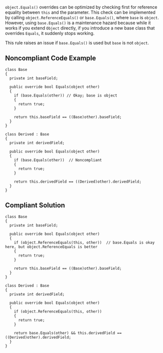
`object.Equals()` overrides can be optimized by checking first for reference equality between `this` and the parameter. This check can be implemented by calling `object.ReferenceEquals()` or `base.Equals()`, where `base` is `object`. However, using `base.Equals()` is a maintenance hazard because while it works if you extend `Object` directly, if you introduce a new base class that overrides `Equals`, it suddenly stops working.

This rule raises an issue if `base.Equals()` is used but `base` is not `object`.

## Noncompliant Code Example


    class Base
    {
      private int baseField;
    
      public override bool Equals(object other)
      {
        if (base.Equals(other)) // Okay; base is object
        {
          return true;
        }
    
        return this.baseField == ((Base)other).baseField;
      }
    }
    
    class Derived : Base
    {
      private int derivedField;
    
      public override bool Equals(object other)
      {
        if (base.Equals(other))  // Noncompliant
        {
          return true;
        }
    
        return this.derivedField == ((Derived)other).derivedField;
      }
    }


## Compliant Solution


    class Base
    {
      private int baseField;
    
      public override bool Equals(object other)
      {
        if (object.ReferenceEquals(this, other))  // base.Equals is okay here, but object.ReferenceEquals is better
        {
          return true;
        }
    
        return this.baseField == ((Base)other).baseField;
      }
    }
    
    class Derived : Base
    {
      private int derivedField;
    
      public override bool Equals(object other)
      {
        if (object.ReferenceEquals(this, other))
        {
          return true;
        }
    
        return base.Equals(other) && this.derivedField == ((Derived)other).derivedField;
      }
    }

